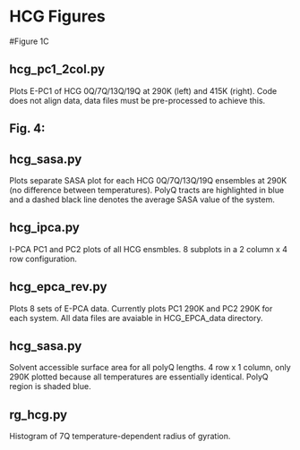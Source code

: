 # HCG Figures

#Figure 1C
## hcg_pc1_2col.py
Plots E-PC1 of HCG 0Q/7Q/13Q/19Q at 290K (left) and 415K (right). Code does not align data, data files must be pre-processed to achieve this.  

## Fig. 4:
## hcg_sasa.py
Plots separate SASA plot for each HCG 0Q/7Q/13Q/19Q ensembles at 290K (no difference between temperatures). 
PolyQ tracts are highlighted in blue and a dashed black line denotes the average SASA value of the system.

## hcg_ipca.py
I-PCA PC1 and PC2 plots of all HCG ensmbles. 8 subplots in a 2 column x 4 row configuration.

## hcg_epca_rev.py

Plots 8 sets of E-PCA data. Currently plots PC1 290K and PC2 290K for each system. All data files are avaiable in HCG_EPCA_data directory.

## hcg_sasa.py
Solvent accessible surface area for all polyQ lengths. 4 row x 1 column, only 290K plotted because all temperatures are essentially identical. 
PolyQ region is shaded blue.


## rg_hcg.py
Histogram of 7Q temperature-dependent radius of gyration. 
